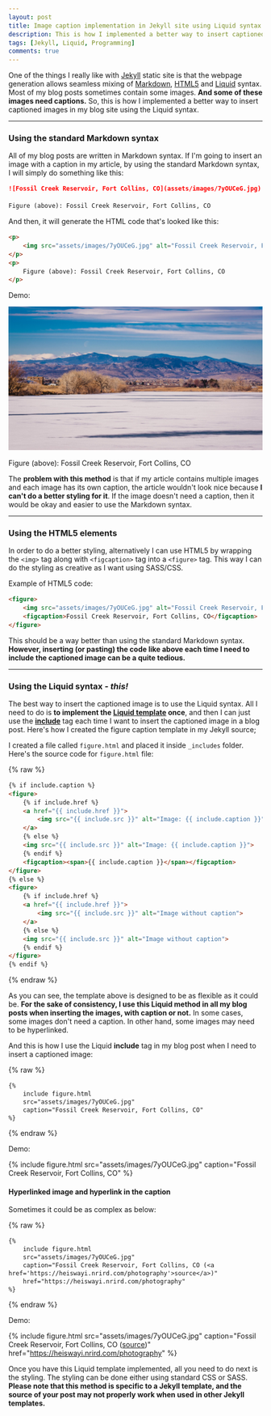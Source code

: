 ```yaml
---
layout: post
title: Image caption implementation in Jekyll site using Liquid syntax
description: This is how I implemented a better way to insert captioned images in my blog site using the Liquid syntax.
tags: [Jekyll, Liquid, Programming]
comments: true
---
```


One of the things I really like with [Jekyll](https://jekyllrb.com/) static site is that the webpage generation allows seamless mixing of [Markdown](https://en.wikipedia.org/wiki/Markdown), [HTML5](https://en.wikipedia.org/wiki/HTML5) and [Liquid](https://shopify.github.io/liquid/) syntax. Most of my blog posts sometimes contain some images. **And some of these images need captions.** So, this is how I implemented a better way to insert captioned images in my blog site using the Liquid syntax.

<hr class="break">

### Using the standard Markdown syntax

All of my blog posts are written in Markdown syntax. If I'm going to insert an image with a caption in my article, by using the standard Markdown syntax, I will simply do something like this:

```markdown
![Fossil Creek Reservoir, Fort Collins, CO](assets/images/7yOUCeG.jpg)

Figure (above): Fossil Creek Reservoir, Fort Collins, CO
```

And then, it will generate the HTML code that's looked like this:

```html
<p>
    <img src="assets/images/7yOUCeG.jpg" alt="Fossil Creek Reservoir, Fort Collins, CO">
</p>
<p>
    Figure (above): Fossil Creek Reservoir, Fort Collins, CO
</p>
```

Demo:

![Fossil Creek Reservoir, Fort Collins, CO](assets/images/7yOUCeG.jpg)

Figure (above): Fossil Creek Reservoir, Fort Collins, CO

The **problem with this method** is that if my article contains multiple images and each image has its own caption, the article wouldn't look nice because **I can't do a better styling for it**. If the image doesn't need a caption, then it would be okay and easier to use the Markdown syntax.

<hr class="break">

### Using the HTML5 elements

In order to do a better styling, alternatively I can use HTML5 by wrapping the `<img>` tag along with `<figcaption>` tag into a `<figure>` tag. This way I can do the styling as creative as I want using SASS/CSS.

Example of HTML5 code:

```html
<figure>
    <img src="assets/images/7yOUCeG.jpg" alt="Fossil Creek Reservoir, Fort Collins, CO">
    <figcaption>Fossil Creek Reservoir, Fort Collins, CO</figcaption>
</figure>
```

This should be a way better than using the standard Markdown syntax. **However, inserting (or pasting) the code like above each time I need to include the captioned image can be a quite tedious.**

<hr class="break">

### Using the Liquid syntax _- this!_

The best way to insert the captioned image is to use the Liquid syntax. All I need to do is **to implement the [Liquid template](https://jekyllrb.com/docs/templates/) once**, and then I can just use the [**include**](https://jekyllrb.com/docs/includes/) tag each time I want to insert the captioned image in a blog post. Here's how I created the figure caption template in my Jekyll source;

I created a file called `figure.html` and placed it inside `_includes` folder. Here's the source code for `figure.html` file:

{% raw %}
```html
{% if include.caption %}
<figure>
    {% if include.href %}
    <a href="{{ include.href }}">
        <img src="{{ include.src }}" alt="Image: {{ include.caption }}">
    </a>
    {% else %}
    <img src="{{ include.src }}" alt="Image: {{ include.caption }}">
    {% endif %}
    <figcaption><span>{{ include.caption }}</span></figcaption>
</figure>
{% else %}
<figure>
    {% if include.href %}
    <a href="{{ include.href }}">
        <img src="{{ include.src }}" alt="Image without caption">
    </a>
    {% else %}
    <img src="{{ include.src }}" alt="Image without caption">
    {% endif %}
</figure>
{% endif %}
```
{% endraw %}

As you can see, the template above is designed to be as flexible as it could be. **For the sake of consistency, I use this Liquid method in all my blog posts when inserting the images, with caption or not.** In some cases, some images don't need a caption. In other hand, some images may need to be hyperlinked.

And this is how I use the Liquid **include** tag in my blog post when I need to insert a captioned image:

{% raw %}
```liquid
{%
    include figure.html 
    src="assets/images/7yOUCeG.jpg" 
    caption="Fossil Creek Reservoir, Fort Collins, CO"
%}
```
{% endraw %}

Demo:

{%
    include figure.html 
    src="assets/images/7yOUCeG.jpg" 
    caption="Fossil Creek Reservoir, Fort Collins, CO"
%}

#### Hyperlinked image and hyperlink in the caption

Sometimes it could be as complex as below:

{% raw %}
```liquid
{%
    include figure.html 
    src="assets/images/7yOUCeG.jpg" 
    caption="Fossil Creek Reservoir, Fort Collins, CO (<a href='https://heiswayi.nrird.com/photography'>source</a>)"
    href="https://heiswayi.nrird.com/photography"
%}
```
{% endraw %}

Demo:

{%
    include figure.html 
    src="assets/images/7yOUCeG.jpg" 
    caption="Fossil Creek Reservoir, Fort Collins, CO (<a href='https://heiswayi.nrird.com/photography'>source</a>)"
    href="https://heiswayi.nrird.com/photography"
%}

Once you have this Liquid template implemented, all you need to do next is the styling. The styling can be done either using standard CSS or SASS. **Please note that this method is specific to a Jekyll template, and the source of your post may not properly work when used in other Jekyll templates.**